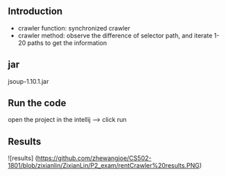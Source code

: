 ## Introduction
* crawler function: synchronized crawler 
* crawler method: observe the difference of selector path, and iterate 1-20 paths to get the information 

## jar
jsoup-1.10.1.jar

## Run the code
open the project in the intellij --> click run

## Results
![results] (https://github.com/zhewangjoe/CS502-1801/blob/zixianlin/ZixianLin/P2_exam/rentCrawler%20results.PNG)
